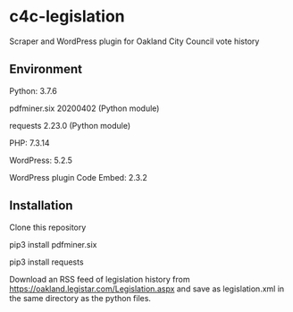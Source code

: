 # c4c-legislation
Scraper and WordPress plugin for Oakland City Council vote history

## Environment
Python: 3.7.6

pdfminer.six 20200402 (Python module)

requests 2.23.0 (Python module)

PHP: 7.3.14

WordPress: 5.2.5

WordPress plugin Code Embed: 2.3.2

## Installation

Clone this repository

pip3 install pdfminer.six

pip3 install requests

Download an RSS feed of legislation history from https://oakland.legistar.com/Legislation.aspx and save as legislation.xml in the same directory as the python files.
